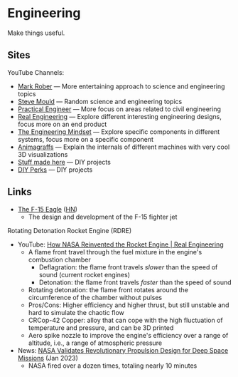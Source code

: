 # Engineering

Make things useful.

## Sites

YouTube Channels:

- [Mark Rober](https://www.youtube.com/@MarkRober/videos) — More entertaining
  approach to science and engineering topics
- [Steve Mould](https://www.youtube.com/@SteveMould/videos) — Random science and
  engineering topics
- [Practical Engineer](https://www.youtube.com/@PracticalEngineeringChannel/videos)
  — More focus on areas related to civil engineering
- [Real Engineering](https://www.youtube.com/@RealEngineering/videos) — Explore
  different interesting engineering designs, focus more on an end product
- [The Engineering Mindset](https://www.youtube.com/@EngineeringMindset/videos)
  — Explore specific components in different systems, focus more on a specific
  component
- [Animagraffs](https://www.youtube.com/@animagraffs/videos) — Explain the
  internals of different machines with very cool 3D visualizations
- [Stuff made here](https://www.youtube.com/@StuffMadeHere/videos) — DIY
  projects
- [DIY Perks](https://www.youtube.com/@DIYPerks/videos) — DIY projects

## Links

- [The F-15 Eagle](https://media.defense.gov/2012/May/16/2001330012/-1/-1/0/AFD-120516-036.pdf)
  ([HN](https://news.ycombinator.com/item?id=35313030))
  - The design and development of the F-15 fighter jet

Rotating Detonation Rocket Engine (RDRE)

- YouTube:
  [How NASA Reinvented the Rocket Engine | Real Engineering](https://youtu.be/RVxgyz_avQM)
  - A flame front travel through the fuel mixture in the engine's combustion
    chamber
    - Deflagration: the flame front travels _slower_ than the speed of sound
      (current rocket engines)
    - Detonation: the flame front travels _faster_ than the speed of sound
  - Rotating detonation: the flame front rotates around the circumference of the
    chamber without pulses
  - Pros/Cons: Higher efficiency and higher thrust, but still unstable and hard
    to simulate the chaotic flow
  - CRCop-42 Copper: alloy that can cope with the high fluctuation of
    temperature and pressure, and can be 3D printed
  - Aero spike nozzle to improve the engine's efficiency over a range of
    altitude, i.e., a range of atmospheric pressure
- News:
  [NASA Validates Revolutionary Propulsion Design for Deep Space Missions](https://www.nasa.gov/centers/marshall/feature/nasa-validates-revolutionary-propulsion-design-for-deep-space-missions)
  (Jan 2023)
  - NASA fired over a dozen times, totaling nearly 10 minutes
